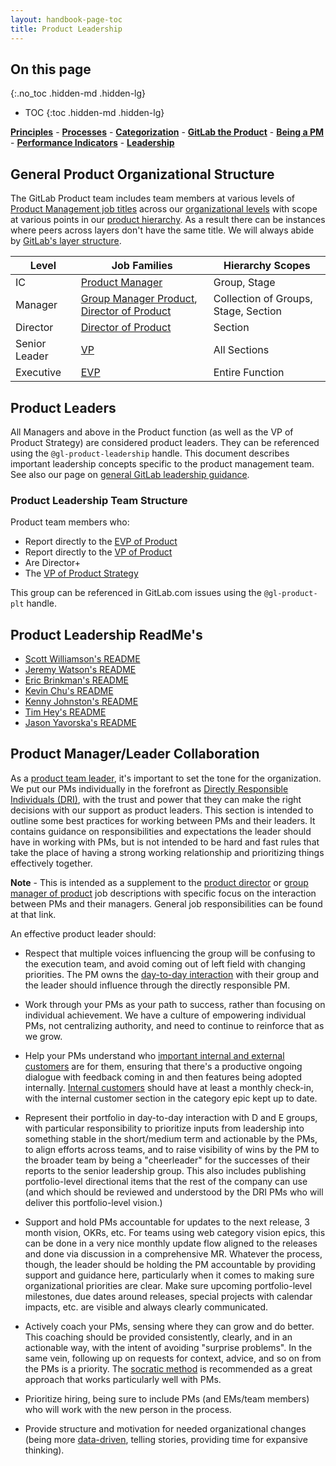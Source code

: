 ```yaml
---
layout: handbook-page-toc
title: Product Leadership
---
```


## On this page
{:.no_toc .hidden-md .hidden-lg}

- TOC
{:toc .hidden-md .hidden-lg}

[**Principles**](/handbook/product/product-principles) - [**Processes**](/handbook/product/product-processes) - [**Categorization**](/handbook/product/product-categories) - [**GitLab the Product**](/handbook/product/gitlab-the-product) - [**Being a PM**](/handbook/product/product-manager-role) - [**Performance Indicators**](/handbook/product/performance-indicators/) - [**Leadership**](/handbook/product/product-leadership/)

## General Product Organizational Structure
The GitLab Product team includes team members at various levels of [Product Management job titles](/handbook/product/product-management/career-development/#product-management-career-development-framework) across our [organizational levels](/company/team/structure/#levels) with scope at various points in our [product hierarchy](/handbook/product/product-categories/#hierarchy). As a result there can be instances where peers across layers don't have the same title. We will always abide by [GitLab's layer structure](/company/team/structure/#layers).

| Level | Job Families | Hierarchy Scopes |
| - | - | - |
| IC | [Product Manager](/job-families/product/product-manager/) | Group, Stage |
| Manager | [Group Manager Product](/job-families/product/group-manager-product/), [Director of Product](/job-families/product/director-of-product/) | Collection of Groups, Stage, Section |
| Director | [Director of Product](/job-families/product/director-of-product/) | Section | 
| Senior Leader | [VP](/job-families/product/vp-of-product/) | All Sections |
| Executive | [EVP](/job-families/product/evp-of-product/) | Entire Function |

## Product Leaders
All Managers and above in the Product function (as well as the VP of Product Strategy) are considered product leaders. They can be referenced using the `@gl-product-leadership` handle. This document describes important leadership concepts specific to the product management team. See also our page on [general GitLab leadership guidance](/handbook/leadership). 

### Product Leadership Team Structure
Product team members who:
* Report directly to the [EVP of Product](/job-families/product/evp-of-product/)
* Report directly to the [VP of Product](/job-families/product/vp-of-product/)
* Are Director+
* The [VP of Product Strategy](/job-families/product/vp-of-product-strategy/)

This group can be referenced in GitLab.com issues using the `@gl-product-plt` handle.

## Product Leadership ReadMe's

* [Scott Williamson's README](/handbook/product/readme/scott-williamson.html)
* [Jeremy Watson's README](/handbook/product/readme/jeremy-watson.html)
* [Eric Brinkman's README](/handbook/product/readme/eric-brinkman.html)
* [Kevin Chu's README](https://gitlab.com/kbychu/README)
* [Kenny Johnston's README](https://gitlab.com/kencjohnston/README)
* [Tim Hey's README](/handbook/product/readme/tim-hey.html)
* [Jason Yavorska's README](https://metaluna.io/plan)

## Product Manager/Leader Collaboration

As a [product team leader](#product-leaders), it's important to set the tone for the organization.
We put our PMs individually in the forefront as
[Directly Responsible Individuals (DRI)](/handbook/people-group/directly-responsible-individuals/),
with the trust and power that they can make the right decisions with our support as
product leaders. This section is intended to outline some best practices for
working between PMs and their leaders. It contains guidance on responsibilities and
expectations the leader should have in working with PMs, but is not intended
to be hard and fast rules that take the place of having a strong working relationship
and prioritizing things effectively together.

**Note** - This is intended as a supplement to the [product director](/job-families/product/director-of-product/) or [group manager of product](/job-families/product/group-manager-product/)
job descriptions with specific focus on the interaction between PMs and their managers.
General job responsibilities can be found at that link.

An effective product leader should:

- Respect that multiple voices influencing the group will be confusing to the
  execution team, and avoid coming out of left field with changing priorities.
  The PM owns the [day-to-day interaction](/handbook/product/product-processes/#working-with-your-group)
  with their group and the leader should influence through the directly responsible
  PM.

- Work through your PMs as your path to success, rather than focusing on individual
  achievement. We have a culture of empowering individual PMs, not centralizing
  authority, and need to continue to reinforce that as we grow.

- Help your PMs understand who [important internal and external customers](/handbook/product/product-processes/#sensing-mechanisms)
  are for them, ensuring that there's a productive ongoing dialogue with feedback
  coming in and then features being adopted internally. [Internal customers](/handbook/values/#dogfooding)
  should have at least a monthly check-in, with the internal customer section
  in the category epic kept up to date.

- Represent their portfolio in day-to-day interaction with D and E groups, with
  particular responsibility to prioritize inputs from leadership into something
  stable in the short/medium term and actionable by the PMs, to align efforts
  across teams, and to raise visibility of wins by the PM to the broader team
  by being a "cheerleader" for the successes of their reports to the senior
  leadership group. This also includes publishing portfolio-level directional
  items that the rest of the company can use (and which should be reviewed and
  understood by the DRI PMs who will deliver this portfolio-level vision.)

- Support and hold PMs accountable for updates to the next release, 3 month vision, OKRs, etc.
  For teams using web category vision epics, this can be done in a very nice
  monthly update flow aligned to the releases and done via discussion in a comprehensive
  MR. Whatever the process, though, the leader should be holding the PM accountable
  by providing support and guidance here, particularly when it comes to making sure
  organizational priorities are clear. Make sure upcoming portfolio-level milestones,
  due dates around releases, special projects with calendar impacts, etc. are visible
  and always clearly communicated.

- Actively coach your PMs, sensing where they can grow and do better. This
  coaching should be provided consistently, clearly, and in an actionable way, with
  the intent of avoiding "surprise problems". In the same vein, following up on
  requests for context, advice, and so on from the PMs is a priority. The
  [socratic method](/handbook/leadership/#management-group) is
  recommended as a great approach that works particularly well with PMs.

- Prioritize hiring, being sure to include PMs (and EMs/team members) who will work
  with the new person in the process.

- Provide structure and motivation for needed organizational changes (being more
  [data-driven](/handbook/product/#data-driven-work),
  telling stories, providing time for expansive thinking).
